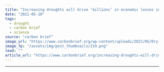 ```yaml
---
title: "Increasing droughts will drive ‘billions’ in economic losses in Europe"
date: "2021-05-10"
tags: 
  - drought
  - carbon brief
  - science
source: "carbon brief"
image_url: "https://www.carbonbrief.org/wp-content/uploads/2021/05/Dry-maize-plants-and-corn-cobs-in-field-in-Serbia-Eastern-Europe-107x71.png"
image_fp: "/assets/img/post_thumbnails/219.png"
lead: ""
article_url: "https://www.carbonbrief.org/increasing-droughts-will-drive-billions-in-economic-losses-in-europe"
---
```


---
